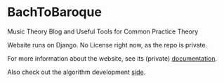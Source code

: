 # BachToBaroque
Music Theory Blog and Useful Tools for Common Practice Theory

Website runs on Django.
No License right now, as the repo is private.

For more information about the website, see its (private) [documentation](/website).

Also check out the algorithm development [side](/algorithms).